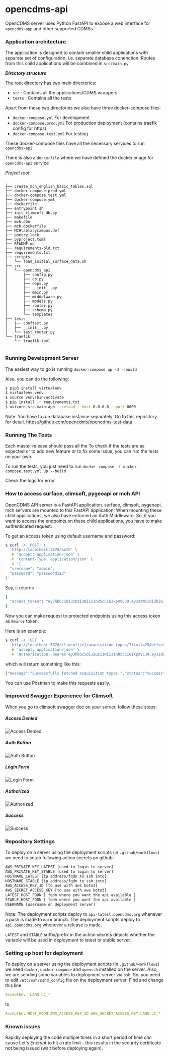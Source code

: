 # opencdms-api

OpenCDMS server uses Python FastAPI to expose a web interface for `opencdms-app` and other supported CDMSs.

### Application architecture

The application is designed to contain smaller child applications with separate set of configuration, i.e. separate database conenction.
Routes from this child applications will be combined in `src/main.py`

***Directory structure***

The root directory has two main directories:
- `src` : Contains all the applications/CDMS wrappers
- `tests` : Contains all the tests

Apart from these two directories we also have three docker-compose files:

- `docker-compose.yml` For development
- `docker-compose.prod.yml` For production deployment (contains traefik config for https)
- `docker-compose.test.yml` For testing

These docker-compose files have all the necessary services to run `opencdms-api`

There is also a `dockerfile` where we have defined the docker image for `opencdms-api` service

*Project root*
```
.
├── create_mch_english_basic_tables.sql
├── docker-compose.prod.yml
├── docker-compose.test.yml
├── docker-compose.yml
├── dockerfile
├── entrypoint.sh
├── init_climsoft_db.py
├── makefile
├── mch.dbn
├── mch.dockerfile
├── MCHtablasycampos.def
├── poetry.lock
├── pyproject.toml
├── README.md
├── requirements-old.txt
├── requirements.txt
├── scripts
│   └── load_initial_surface_data.sh
├── src
│   └── opencdms_api
│       ├── config.py
│       ├── db.py
│       ├── deps.py
│       ├── __init__.py
│       ├── main.py
│       ├── middelware.py
│       ├── models.py
│       ├── router.py
│       ├── schema.py
│       └── templates
├── tests
│   ├── conftest.py
│   ├── __init__.py
│   └── test_router.py
└── traefik
    └── traefik.toml


```

### Running Development Server

The easiest way to go is running `docker-compose up -d --build`

Also, you can do the following:

```bash
$ pip3 install virtualenv 
$ virtualenv venv 
$ source venv/bin/activate
$ pip install -r requirements.txt
$ uvicorn src.main:app --reload --host 0.0.0.0 --port 8000
```

Note: You have to run database instance separately. Go to this repository for detail. https://github.com/opencdms/opencdms-test-data


### Running The Tests

Each master release should pass all the  To check if the tests are as expected or to add new feature or to fix some issue, you can run the tests on your own.

To run the tests, you just need to run `docker-compose -f docker-compose.test.yml up --build`

Check the logs for error.

### How to access surface, climsoft, pygeoapi or mch API

OpenCDMS API server is a FastAPI application. surface, climsoft, pygeoapi, mch servers are
mounted to this FastAPI application. When mounting these child applications, we also have
enforced an Auth Middleware. So, if you want to access the endpoints on these child applications,
you have to make authenticated request.

To get an access token using default username and password:

```bash
$ curl -X 'POST' \
  'http://localhost:5070/auth' \
  -H 'accept: application/json' \
  -H 'Content-Type: application/json' \
  -d '{
  "username": "admin",
  "password": "password123"
}'
```

Say, it returns 

```bash
{
  "access_token": "eyJhbGciOiJIUzI1NiIsInR5cCI6IkpXVCJ9.eyJzdWIiOiJhZG1pbiIsImV4cCI6MTY0MzgzMDUzMiwidG9rZW5fdHlwZSI6ImFjY2VzcyIsImp0aSI6ImEzM2Q4OWMyLTNlNmEtNDJlYS04MGZjLWViZjEzNTcyZjU5MSIsInVzZXJfaWQiOjF9.dp_wPSDZwL4HAN8JWCWyGRlL0s8gRvWKASUeDPQQygY"
}
```

Now you can make request to protected endpoints using this access token as `Bearer` token.

Here is an example:

```bash
$ curl -X 'GET' \
  'http://localhost:5070/climsoft/v1/acquisition-types/?limit=25&offset=0' \
  -H 'accept: application/json' \
  -H 'Authorization: Bearer eyJhbGciOiJIUzI1NiIsInR5cCI6IkpXVCJ9.eyJzdWIiOiJhZG1pbiIsImV4cCI6MTY0MzgzMDUzMiwidG9rZW5fdHlwZSI6ImFjY2VzcyIsImp0aSI6ImEzM2Q4OWMyLTNlNmEtNDJlYS04MGZjLWViZjEzNTcyZjU5MSIsInVzZXJfaWQiOjF9.dp_wPSDZwL4HAN8JWCWyGRlL0s8gRvWKASUeDPQQygY'
```

which will return something like this:

```bash
{"message":"Successfully fetched acquisition types.","status":"success","result":[]}
```

You can use Postman to make this requests easily.


### Improved Swagger Experience for Climsoft

When you go to climsoft swagger doc on your server, follow these steps:

##### Access Denied
![Access Denied](screenshots/access-denied.png)

##### Auth Button
![Auth Button](screenshots/auth-button.png)

##### Login Form
![Login Form](screenshots/login-form.png)

##### Authorized
![Authorized](screenshots/authorized.png)

##### Success
![Success](screenshots/success.png)


### Repository Settings

To deploy on a server using the deployment scripts (in `.github/workflows`) we need 
to setup following action secrets on github:

```bash
AWS_PRIVATE_KEY_LATEST [used to login to server]
AWS_PRIVATE_KEY_STABLE [used to login to server]
HOSTNAME_LATEST [ip address/fqdn to ssh into] 
HOSTNAME_STABLE [ip address/fqdn to ssh into]
AWS_ACCESS_KEY_ID [to use with aws boto3]
AWS_SECRET_ACCESS_KEY [to use with aws boto3]
LATEST_HOST_FQDN [ fqdn where you want the api available ]
STABLE_HOST_FQDN [ fqdn where you want the api available ]
USERNAME [username on deployment server]
```

Note: The deployment scripts deploy to `api-latest.opencdms.org` whenever a push
is made to `main` branch.
The deployment scripts deploy to `api.opencdms.org` whenever a release is made.

`LATEST` and `STABLE` suffix/prefix in the action secrets depicts whether the variable will be
used in deployment to latest or stable server.

### Setting up host for deployment

To deploy on a server using the deployment scripts (in `.github/workflows`) 
we need `docker`, `docker-compose` and `openssh` installed on the server. Also, 
we are sending some variables to deployment server via `ssh`. So, you need to edit
`/etc/ssh/sshd_config` file on the deployment server. Find and change this line

```yaml
AcceptEnv  LANG LC_*
```
to
```yaml
AcceptEnv HOST_FQDN AWS_ACCESS_KEY_ID AWS_SECRET_ACCESS_KEY LANG LC_*
```

### Known issues

Rapidly deploying the code multiple times in a short period of time can cause Let's Encrypt to hit a rate limit - this results in the security certificate not being issued (wait before deploying again).
